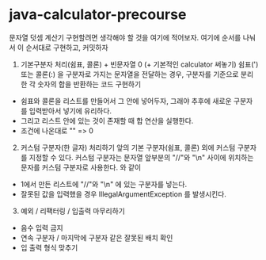 # java-calculator-precourse

문자열 덧셈 계산기 구현할려면 생각해야 할 것을 여기에 적어보자.
여기에 순서를 나눠서 이 순서대로 구현하고, 커밋하자


1. 기본구분자 처리(쉼표, 콜론) + 빈문자열 0 (+ 기본적인 calculator 써놓기)
    쉼표(') 또는 콜론(:) 을 구분자로 가지는 문자열을 전달하는 경우, 구분자를 기준으로 분리한 각 숫자의 합을 반환하는 코드 구현하기
 - 쉼표와 콜론을 리스트를 만들어서 그 안에 넣어두자, 그래야 추후에 새로운 구분자를 입력받아서 넣기에 유리하다.
 - 그리고 리스트 안에 있는 것이 존재할 때 합 연산을 실행한다.
 - 조건에 나온대로 "" => 0

2. 커스텀 구분자(한 글자) 처리하기
    앞의 기본 구분자(쉼표, 콜론) 외에 커스텀 구분자를 지정할 수 있다. 커스텀 구분자는 문자열 앞부분의 "//"와 "\n" 사이에 위치하는 문자를 커스텀 구분자로 사용한다. 와 같이
 - 1에서 만든 리스트에 "//"와 "\n" 에 있는 구분자를 넣는다.
 - 잘못된 값을 입력했을 경우 IllegalArgumentException 를 발생시킨다.

3. 예외 / 리팩터링 / 입출력 마무리하기 
 - 음수 입력 금지
 - 연속 구분자 / 마지막에 구분자 같은 잘못된 배치 확인
 - 입 출력 형식 맞추기

